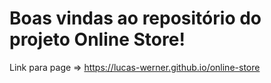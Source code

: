 # Boas vindas ao repositório do projeto Online Store!

Link para page => https://lucas-werner.github.io/online-store

